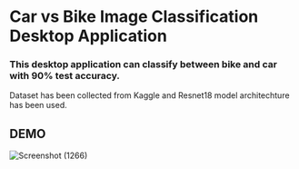 # Car vs Bike Image Classification Desktop Application

### This desktop application can classify between bike and car with 90% test accuracy.
Dataset has been collected from Kaggle and Resnet18 model architechture has been used.

## DEMO

![Screenshot (1266)](https://github.com/Parisa-Reza/car_Vs_bike_classification/assets/128034263/f137e967-07dc-426f-9b6c-7efb2c01fe44)
